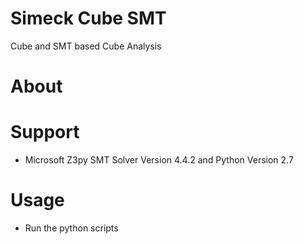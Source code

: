 # Simeck Cube SMT

Cube and SMT based Cube Analysis

About
=====

Support
=====
- Microsoft Z3py SMT Solver Version 4.4.2 and Python Version 2.7

Usage
=====

- Run the python scripts